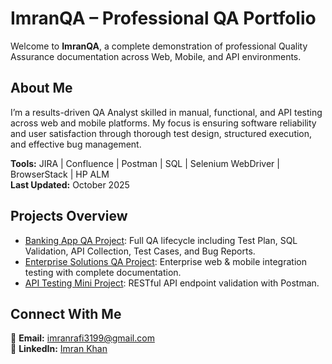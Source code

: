# ImranQA – Professional QA Portfolio

Welcome to **ImranQA**, a complete demonstration of professional Quality Assurance documentation across Web, Mobile, and API environments.

## About Me
I’m a results-driven QA Analyst skilled in manual, functional, and API testing across web and mobile platforms. My focus is ensuring software reliability and user satisfaction through thorough test design, structured execution, and effective bug management.

**Tools:** JIRA | Confluence | Postman | SQL | Selenium WebDriver | BrowserStack | HP ALM  
**Last Updated:** October 2025

## Projects Overview

- [Banking App QA Project](./Banking_App_QA_Project): Full QA lifecycle including Test Plan, SQL Validation, API Collection, Test Cases, and Bug Reports.  
- [Enterprise Solutions QA Project](./Enterprise_Solutions_QA_Project): Enterprise web & mobile integration testing with complete documentation.  
- [API Testing Mini Project](./API_Testing_Mini_Project): RESTful API endpoint validation with Postman.

## Connect With Me
📧 **Email:** [imranrafi3199@gmail.com](mailto:imranrafi3199@gmail.com)  
🔗 **LinkedIn:** [Imran Khan](https://www.linkedin.com/in/imran-khan-9439b5360)
